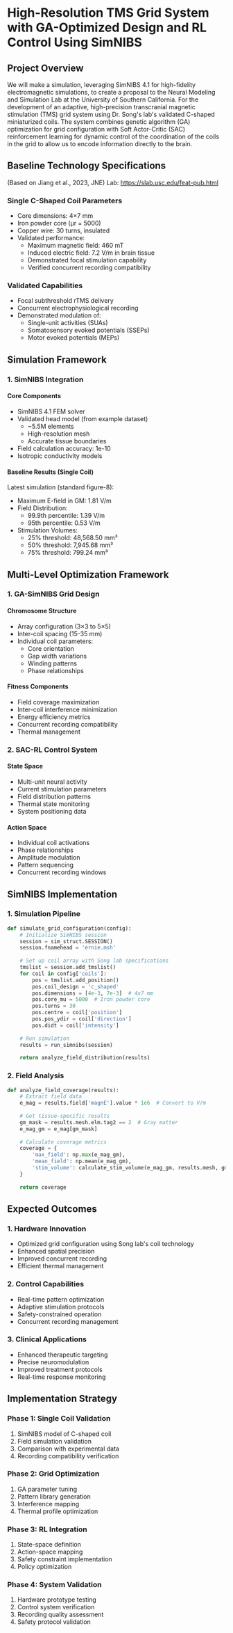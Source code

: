 # High-Resolution TMS Grid System with GA-Optimized Design and RL Control Using SimNIBS

## Project Overview
We will make a simulation, leveraging SimNIBS 4.1 for high-fidelity electromagnetic simulations, to create a proposal to the Neural Modeling and Simulation Lab at the University of Southern California. For the development of an adaptive, high-precision transcranial magnetic stimulation (TMS) grid system using Dr. Song's lab's validated C-shaped miniaturized coils. The system combines genetic algorithm (GA) optimization for grid configuration with Soft Actor-Critic (SAC) reinforcement learning for dynamic control of the coordination of the coils in the grid to allow us to encode information directly to the brain.

## Baseline Technology Specifications 
(Based on Jiang et al., 2023, JNE) Lab: https://slab.usc.edu/feat-pub.html

### Single C-Shaped Coil Parameters
- Core dimensions: 4×7 mm
- Iron powder core (μr = 5000)
- Copper wire: 30 turns, insulated
- Validated performance:
  * Maximum magnetic field: 460 mT
  * Induced electric field: 7.2 V/m in brain tissue
  * Demonstrated focal stimulation capability
  * Verified concurrent recording compatibility

### Validated Capabilities
- Focal subthreshold rTMS delivery
- Concurrent electrophysiological recording
- Demonstrated modulation of:
  * Single-unit activities (SUAs)
  * Somatosensory evoked potentials (SSEPs)
  * Motor evoked potentials (MEPs)

## Simulation Framework

### 1. SimNIBS Integration
#### Core Components
- SimNIBS 4.1 FEM solver
- Validated head model (from example dataset)
  * ~5.5M elements
  * High-resolution mesh
  * Accurate tissue boundaries
- Field calculation accuracy: 1e-10
- Isotropic conductivity models

#### Baseline Results (Single Coil)
Latest simulation (standard figure-8):
- Maximum E-field in GM: 1.81 V/m
- Field Distribution:
  * 99.9th percentile: 1.39 V/m
  * 95th percentile: 0.53 V/m
- Stimulation Volumes:
  * 25% threshold: 48,568.50 mm³
  * 50% threshold: 7,945.68 mm³
  * 75% threshold: 799.24 mm³

## Multi-Level Optimization Framework

### 1. GA-SimNIBS Grid Design
#### Chromosome Structure
- Array configuration (3×3 to 5×5)
- Inter-coil spacing (15-35 mm)
- Individual coil parameters:
  * Core orientation
  * Gap width variations
  * Winding patterns
  * Phase relationships

#### Fitness Components
- Field coverage maximization
- Inter-coil interference minimization
- Energy efficiency metrics
- Concurrent recording compatibility
- Thermal management

### 2. SAC-RL Control System
#### State Space
- Multi-unit neural activity
- Current stimulation parameters
- Field distribution patterns
- Thermal state monitoring
- System positioning data

#### Action Space
- Individual coil activations
- Phase relationships
- Amplitude modulation
- Pattern sequencing
- Concurrent recording windows

## SimNIBS Implementation

### 1. Simulation Pipeline
```python
def simulate_grid_configuration(config):
    # Initialize SimNIBS session
    session = sim_struct.SESSION()
    session.fnamehead = 'ernie.msh'
    
    # Set up coil array with Song lab specifications
    tmslist = session.add_tmslist()
    for coil in config['coils']:
        pos = tmslist.add_position()
        pos.coil_design = 'c_shaped'
        pos.dimensions = [4e-3, 7e-3]  # 4x7 mm
        pos.core_mu = 5000  # Iron powder core
        pos.turns = 30
        pos.centre = coil['position']
        pos.pos_ydir = coil['direction']
        pos.didt = coil['intensity']
    
    # Run simulation
    results = run_simnibs(session)
    
    return analyze_field_distribution(results)
```

### 2. Field Analysis
```python
def analyze_field_coverage(results):
    # Extract field data
    e_mag = results.field['magnE'].value * 1e6  # Convert to V/m
    
    # Get tissue-specific results
    gm_mask = results.mesh.elm.tag2 == 2  # Gray matter
    e_mag_gm = e_mag[gm_mask]
    
    # Calculate coverage metrics
    coverage = {
        'max_field': np.max(e_mag_gm),
        'mean_field': np.mean(e_mag_gm),
        'stim_volume': calculate_stim_volume(e_mag_gm, results.mesh, gm_mask)
    }
    
    return coverage
```

## Expected Outcomes

### 1. Hardware Innovation
- Optimized grid configuration using Song lab's coil technology
- Enhanced spatial precision
- Improved concurrent recording
- Efficient thermal management

### 2. Control Capabilities
- Real-time pattern optimization
- Adaptive stimulation protocols
- Safety-constrained operation
- Concurrent recording management

### 3. Clinical Applications
- Enhanced therapeutic targeting
- Precise neuromodulation
- Improved treatment protocols
- Real-time response monitoring

## Implementation Strategy

### Phase 1: Single Coil Validation
1. SimNIBS model of C-shaped coil
2. Field simulation validation
3. Comparison with experimental data
4. Recording compatibility verification

### Phase 2: Grid Optimization
1. GA parameter tuning
2. Pattern library generation
3. Interference mapping
4. Thermal profile optimization

### Phase 3: RL Integration
1. State-space definition
2. Action-space mapping
3. Safety constraint implementation
4. Policy optimization

### Phase 4: System Validation
1. Hardware prototype testing
2. Control system verification
3. Recording quality assessment
4. Safety protocol validation